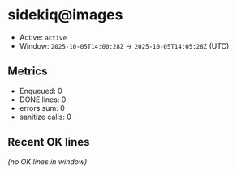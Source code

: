 # sidekiq@images

- Active: `active`
- Window: `2025-10-05T14:00:28Z` → `2025-10-05T14:05:28Z` (UTC)

## Metrics
- Enqueued: 0
- DONE lines: 0
- errors sum: 0
- sanitize calls: 0

## Recent OK lines
_(no OK lines in window)_

